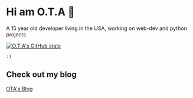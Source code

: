 # Hi am O.T.A :wave:

A 15 year old developer living in the USA, working on web-dev and python projects

[![O.T.A's GitHub stats](https://github-readme-stats.vercel.app/api?username=ota200)](https://github.com/ota200/github-readme-stats)

` :) `

## Check out my blog
[OTA's Blog](https://ota.hashnode.dev/)
